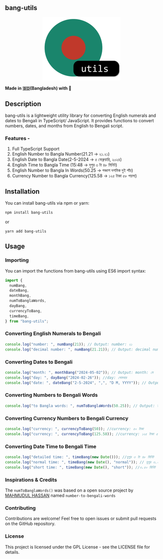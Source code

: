 ## bang-utils

<p align="center"><img src="https://raw.githubusercontent.com/TriptoAfsin/bang-utils/main/bang-utils-logo.png" width="256px" alt="Logo"></img></p>

**Made in 🇧🇩(Bangladesh) with 💖**

## Description

bang-utils is a lightweight utility library for converting English numerals and dates to Bengali in TypeScript/ JavaScript. It provides functions to convert numbers, dates, and months from English to Bengali script.

### Features -

1. Full TypeScript Support
1. English Number to Bangla Number(21.21 -> ২১.২১)
1. English Date to Bangla Date(2-5-2024 -> ৫ ফেব্রুয়ারি, ২০২৪)
1. English Time to Bangla Time (15:48 -> দুপুর ৩ টা ৪৮ মিনিট)
1. English Number to Bangla In Words(50.25 -> পঞ্চাশ দশমিক দুই পাঁচ)
1. Currency Number to Bangla Currency(125.58 -> ১২৫ টাকা ৫৮ পয়সা)

## Installation

You can install bang-utils via npm or yarn:

```bash
npm install bang-utils
```

or

```bash
yarn add bang-utils
```

## Usage

### Importing

You can import the functions from bang-utils using ES6 import syntax:

```javascript
import {
  numBang,
  dateBang,
  monthBang,
  numToBanglaWords,
  dayBang,
  currencyToBang,
  timeBang,
} from "bang-utils";
```

### Converting English Numerals to Bengali

```javascript
console.log("number: ", numBang(21)); // Output: number: ২১
console.log("decimal number: ", numBang(21.21)); // Output: decimal number: ২১.২১
```

### Converting Dates to Bengali

```javascript
console.log("month: ", monthBang("2024-05-02")); // Output: month: মে
console.log("day: ", dayBang("2024-02-26")); //day: সোমবার
console.log("date: ", dateBang("2-5-2024", ",", "D M, YYYY")); // Output: date: ৫ ফেব্রুয়ারি, ২০২৪
```

### Converting Numbers to Bengali Words

```javascript
console.log("to Bangla words: ", numToBanglaWords(50.25)); // Output: to Bangla words: পঞ্চাশ দশমিক দুই পাঁচ
```

### Converting Currency Numbers to Bengali Currency

```javascript
console.log("currency: ", currencyToBang(50)); //currency: ৫০ টাকা
console.log("currency: ", currencyToBang(125.58)); //currency: ১২৫ টাকা ৫৮ পয়সা
```

### Converting Date Time to Bengali Time

```javascript
console.log("detailed time: ", timeBang(new Date())); //দুপুর ৩ টা ৪৮ মিনিট
console.log("normal time: ", timeBang(new Date(), "normal")); // দুপুর ৩.৫০ মিনিট
console.log("short time: ", timeBang(new Date(), "short")); //৩.৫০ মিনিট
```

### Inspirations & Credits

The `numToBanglaWords()` was based on a open source project by [MAHMUDUL HASSAN](https://github.com/maruf571) named `number-to-bengali-words`

### Contributing

Contributions are welcome! Feel free to open issues or submit pull requests on the GitHub repository.

### License

This project is licensed under the GPL License - see the LICENSE file for details.
